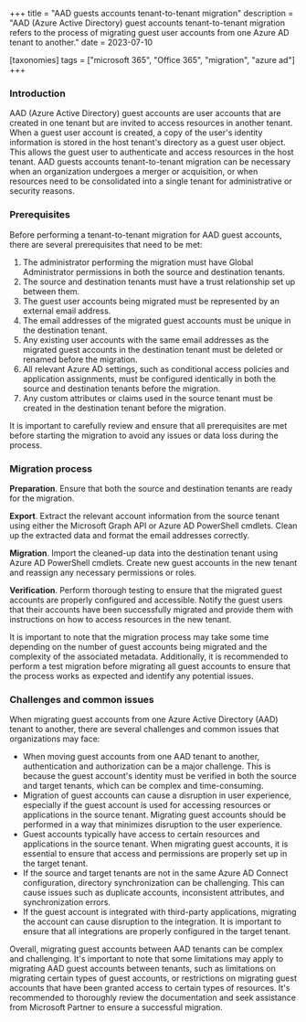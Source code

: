 +++
title = "AAD guests accounts tenant-to-tenant migration"
description = "AAD (Azure Active Directory) guest accounts tenant-to-tenant migration refers to the process of migrating guest user accounts from one Azure AD tenant to another."
date = 2023-07-10

[taxonomies]
tags = ["microsoft 365", "Office 365", "migration", "azure ad"]
+++

### Introduction

AAD (Azure Active Directory) guest accounts are user accounts that are created in one tenant but are invited to access resources in another tenant. When a guest user account is created, a copy of the user's identity information is stored in the host tenant's directory as a guest user object. This allows the guest user to authenticate and access resources in the host tenant. AAD guests accounts tenant-to-tenant migration can be necessary when an organization undergoes a merger or acquisition, or when resources need to be consolidated into a single tenant for administrative or security reasons.

### Prerequisites   

Before performing a tenant-to-tenant migration for AAD guest accounts, there are several prerequisites that need to be met: 

1. The administrator performing the migration must have Global Administrator permissions in both the source and destination tenants. 
2. The source and destination tenants must have a trust relationship set up between them. 
3. The guest user accounts being migrated must be represented by an external email address. 
4. The email addresses of the migrated guest accounts must be unique in the destination tenant. 
5. Any existing user accounts with the same email addresses as the migrated guest accounts in the destination tenant must be deleted or renamed before the migration. 
6. All relevant Azure AD settings, such as conditional access policies and application assignments, must be configured identically in both the source and destination tenants before the migration. 
7. Any custom attributes or claims used in the source tenant must be created in the destination tenant before the migration. 

It is important to carefully review and ensure that all prerequisites are met before starting the migration to avoid any issues or data loss during the process. 

### Migration process 

**Preparation**. Ensure that both the source and destination tenants are ready for the migration. 

**Export**. Extract the relevant account information from the source tenant using either the Microsoft Graph API or Azure AD PowerShell cmdlets. Clean up the extracted data and format the email addresses correctly. 

**Migration**. Import the cleaned-up data into the destination tenant using Azure AD PowerShell cmdlets. Create new guest accounts in the new tenant and reassign any necessary permissions or roles.
 
**Verification**. Perform thorough testing to ensure that the migrated guest accounts are properly configured and accessible. Notify the guest users that their accounts have been successfully migrated and provide them with instructions on how to access resources in the new tenant. 

It is important to note that the migration process may take some time depending on the number of guest accounts being migrated and the complexity of the associated metadata. Additionally, it is recommended to perform a test migration before migrating all guest accounts to ensure that the process works as expected and identify any potential issues. 

### Challenges and common issues 

When migrating guest accounts from one Azure Active Directory (AAD) tenant to another, there are several challenges and common issues that organizations may face: 

* When moving guest accounts from one AAD tenant to another, authentication and authorization can be a major challenge. This is because the guest account's identity must be verified in both the source and target tenants, which can be complex and time-consuming. 
* Migration of guest accounts can cause a disruption in user experience, especially if the guest account is used for accessing resources or applications in the source tenant. Migrating guest accounts should be performed in a way that minimizes disruption to the user experience. 
* Guest accounts typically have access to certain resources and applications in the source tenant. When migrating guest accounts, it is essential to ensure that access and permissions are properly set up in the target tenant. 
* If the source and target tenants are not in the same Azure AD Connect configuration, directory synchronization can be challenging. This can cause issues such as duplicate accounts, inconsistent attributes, and synchronization errors. 
* If the guest account is integrated with third-party applications, migrating the account can cause disruption to the integration. It is important to ensure that all integrations are properly configured in the target tenant. 

Overall, migrating guest accounts between AAD tenants can be complex and challenging. It's important to note that some limitations may apply to migrating AAD guest accounts between tenants, such as limitations on migrating certain types of guest accounts, or restrictions on migrating guest accounts that have been granted access to certain types of resources. It's recommended to thoroughly review the documentation and seek assistance from Microsoft Partner to ensure a successful migration. 


